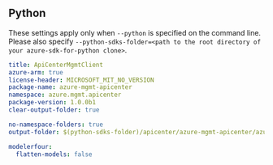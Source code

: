 ## Python

These settings apply only when `--python` is specified on the command line.
Please also specify `--python-sdks-folder=<path to the root directory of your azure-sdk-for-python clone>`.

``` yaml $(python)
title: ApiCenterMgmtClient
azure-arm: true
license-header: MICROSOFT_MIT_NO_VERSION
package-name: azure-mgmt-apicenter
namespace: azure.mgmt.apicenter
package-version: 1.0.0b1
clear-output-folder: true
```

``` yaml $(python)
no-namespace-folders: true
output-folder: $(python-sdks-folder)/apicenter/azure-mgmt-apicenter/azure/mgmt/apicenter
```

``` yaml $(python)
modelerfour:
  flatten-models: false
```